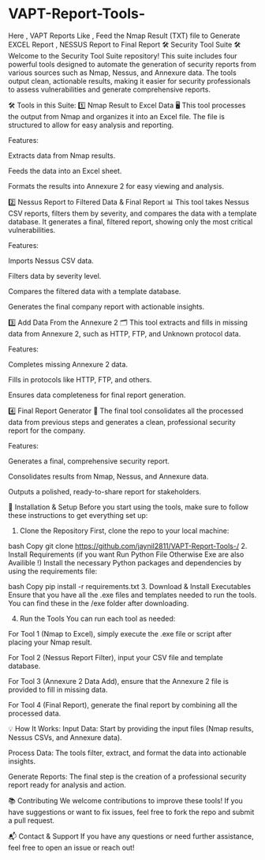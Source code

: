 # VAPT-Report-Tools-
Here , VAPT Reports Like , Feed the Nmap Result (TXT) file to Generate EXCEL Report , NESSUS Report to Final Report 
🛠️ Security Tool Suite 🛠️
Welcome to the Security Tool Suite repository! This suite includes four powerful tools designed to automate the generation of security reports from various sources such as Nmap, Nessus, and Annexure data. The tools output clean, actionable results, making it easier for security professionals to assess vulnerabilities and generate comprehensive reports.

🛠️ Tools in this Suite:
1️⃣ Nmap Result to Excel Data 🖥️
This tool processes the output from Nmap and organizes it into an Excel file. The file is structured to allow for easy analysis and reporting.

Features:

Extracts data from Nmap results.

Feeds the data into an Excel sheet.

Formats the results into Annexure 2 for easy viewing and analysis.

2️⃣ Nessus Report to Filtered Data & Final Report 📊
This tool takes Nessus CSV reports, filters them by severity, and compares the data with a template database. It generates a final, filtered report, showing only the most critical vulnerabilities.

Features:

Imports Nessus CSV data.

Filters data by severity level.

Compares the filtered data with a template database.

Generates the final company report with actionable insights.

3️⃣ Add Data From the Annexure 2 🗂️
This tool extracts and fills in missing data from Annexure 2, such as HTTP, FTP, and Unknown protocol data.

Features:

Completes missing Annexure 2 data.

Fills in protocols like HTTP, FTP, and others.

Ensures data completeness for final report generation.

4️⃣ Final Report Generator 📑
The final tool consolidates all the processed data from previous steps and generates a clean, professional security report for the company.

Features:

Generates a final, comprehensive security report.

Consolidates results from Nmap, Nessus, and Annexure data.

Outputs a polished, ready-to-share report for stakeholders.

🚀 Installation & Setup
Before you start using the tools, make sure to follow these instructions to get everything set up:

1. Clone the Repository
First, clone the repo to your local machine:

bash
Copy
git clone https://github.com/jaynil2811/VAPT-Report-Tools-/
2. Install Requirements (if you want Run Python File Otherwise Exe are also Availible !)
Install the necessary Python packages and dependencies by using the requirements file:

bash
Copy
pip install -r requirements.txt
3. Download & Install Executables
Ensure that you have all the .exe files and templates needed to run the tools. You can find these in the /exe folder after downloading.

4. Run the Tools
You can run each tool as needed:

For Tool 1 (Nmap to Excel), simply execute the .exe file or script after placing your Nmap result.

For Tool 2 (Nessus Report Filter), input your CSV file and template database.

For Tool 3 (Annexure 2 Data Add), ensure that the Annexure 2 file is provided to fill in missing data.

For Tool 4 (Final Report), generate the final report by combining all the processed data.

💡 How It Works:
Input Data: Start by providing the input files (Nmap results, Nessus CSVs, and Annexure data).

Process Data: The tools filter, extract, and format the data into actionable insights.

Generate Reports: The final step is the creation of a professional security report ready for analysis and action.


📚 Contributing
We welcome contributions to improve these tools! If you have suggestions or want to fix issues, feel free to fork the repo and submit a pull request.

📬 Contact & Support
If you have any questions or need further assistance, feel free to open an issue or reach out!

